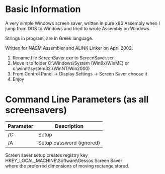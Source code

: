 # Basic Information
A very simple Windows screen saver, written in pure x86 Assembly when I jump from DOS to Windows and tried to wrote Assembly on Windows.

Strings in program, are in Greek language.

Written for NASM Assembler and ALINK Linker on April 2002.

1. Rename file ScreenSaver.exe to ScreenSaver.scr
2. Move it to folder C:\Windows\System (Win9x/WinME) or c:\winnt\system32 (WinNT/Win2000)
3. From Control Panel -> Display Settings -> Screen Saver choose it
4. Enjoy

# Command Line Parameters (as all screensavers)

|Parameter|Description             |
|---------|------------------------|
|/C       |Setup                   |
|/A       |Setup password (ignored)|

Screen saver setup creates registry key
HKEY_LOCAL_MACHINE\Software\Gessos Screen Saver\
where the preferred dimensions of moving rectange stored.